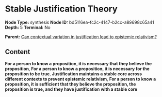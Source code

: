 # Stable Justification Theory

**Node Type:** synthesis
**Node ID:** bd5116ea-fc2c-4147-b2cc-a89698c65a41
**Depth:** 5
**Terminal:** No

**Parent:** [Can contextual variation in justification lead to epistemic relativism?](can-contextual-variation-in-justification-lead-to-epistemic-relativism-antithesis-52f2f309-313b-400a-bc2e-aede75b0804b.md)

## Content

**For a person to know a proposition, it is necessary that they believe the proposition**, **For a person to know a proposition, it is necessary for the proposition to be true**, **Justification maintains a stable core across different contexts to prevent epistemic relativism**, **For a person to know a proposition, it is sufficient that they believe the proposition, the proposition is true, and they have justification with a stable core**
